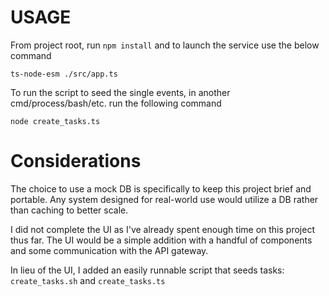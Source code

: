 # USAGE

From project root, run `npm install` and to launch the service use the below command
```
ts-node-esm ./src/app.ts
```

To run the script to seed the single events, in another cmd/process/bash/etc. run the following command
```
node create_tasks.ts
```

# Considerations

The choice to use a mock DB is specifically to keep
this project brief and portable. Any system designed
for real-world use would utilize a DB rather than caching to better scale.

I did not complete the UI as I've already spent enough time on this project thus far. 
The UI would be a simple addition with a handful of components and some communication with the API gateway.

In lieu of the UI, I added an easily runnable script that seeds tasks: `create_tasks.sh` and `create_tasks.ts`